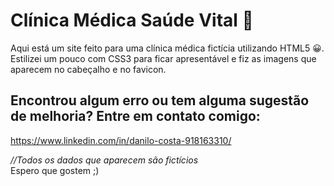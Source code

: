 # Clínica Médica Saúde Vital 🏥
Aqui está um site feito para uma clínica médica fictícia utilizando HTML5 😀. Estilizei um pouco com CSS3 para ficar apresentável e fiz as imagens que aparecem no cabeçalho e no favicon. 

## Encontrou algum erro ou tem alguma sugestão de melhoria? Entre em contato comigo: <br>
https://www.linkedin.com/in/danilo-costa-918163310/

_//Todos os dados que aparecem são fictícios_ <br>
Espero que gostem ;)
